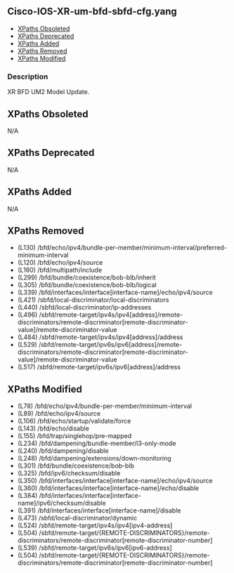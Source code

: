 ## Cisco-IOS-XR-um-bfd-sbfd-cfg.yang

- [XPaths Obsoleted](#xpaths-obsoleted)
- [XPaths Deprecated](#xpaths-deprecated)
- [XPaths Added](#xpaths-added)
- [XPaths Removed](#xpaths-removed)
- [XPaths Modified](#xpaths-modified)

### Description

XR BFD UM2 Model Update.

## XPaths Obsoleted

N/A

## XPaths Deprecated

N/A

## XPaths Added

N/A

## XPaths Removed

- (L130)	/bfd/echo/ipv4/bundle-per-member/minimum-interval/preferred-minimum-interval
- (L120)	/bfd/echo/ipv4/source
- (L160)	/bfd/multipath/include
- (L299)	/bfd/bundle/coexistence/bob-blb/inherit
- (L305)	/bfd/bundle/coexistence/bob-blb/logical
- (L339)	/bfd/interfaces/interface[interface-name]/echo/ipv4/source
- (L421)	/sbfd/local-discriminator/local-discriminators
- (L440)	/sbfd/local-discriminator/ip-addresses
- (L496)	/sbfd/remote-target/ipv4s/ipv4[address]/remote-discriminators/remote-discriminator[remote-discriminator-value]/remote-discriminator-value
- (L484)	/sbfd/remote-target/ipv4s/ipv4[address]/address
- (L529)	/sbfd/remote-target/ipv6s/ipv6[address]/remote-discriminators/remote-discriminator[remote-discriminator-value]/remote-discriminator-value
- (L517)	/sbfd/remote-target/ipv6s/ipv6[address]/address

## XPaths Modified

- (L78)	/bfd/echo/ipv4/bundle-per-member/minimum-interval
- (L89)	/bfd/echo/ipv4/source
- (L106)	/bfd/echo/startup/validate/force
- (L143)	/bfd/echo/disable
- (L155)	/bfd/trap/singlehop/pre-mapped
- (L234)	/bfd/dampening/bundle-member/l3-only-mode
- (L240)	/bfd/dampening/disable
- (L248)	/bfd/dampening/extensions/down-monitoring
- (L301)	/bfd/bundle/coexistence/bob-blb
- (L325)	/bfd/ipv6/checksum/disable
- (L350)	/bfd/interfaces/interface[interface-name]/echo/ipv4/source
- (L360)	/bfd/interfaces/interface[interface-name]/echo/disable
- (L384)	/bfd/interfaces/interface[interface-name]/ipv6/checksum/disable
- (L391)	/bfd/interfaces/interface[interface-name]/disable
- (L473)	/sbfd/local-discriminator/dynamic
- (L524)	/sbfd/remote-target/ipv4s/ipv4[ipv4-address]
- (L504)	/sbfd/remote-target/{REMOTE-DISCRIMINATORS}/remote-discriminators/remote-discriminator[remote-discriminator-number]
- (L539)	/sbfd/remote-target/ipv6s/ipv6[ipv6-address]
- (L504)	/sbfd/remote-target/{REMOTE-DISCRIMINATORS}/remote-discriminators/remote-discriminator[remote-discriminator-number]

